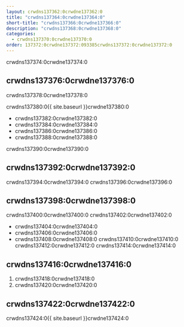 ```yaml
---
layout: crwdns137362:0crwdne137362:0
title: "crwdns137364:0crwdne137364:0"
short-title: "crwdns137366:0crwdne137366:0"
description: "crwdns137368:0crwdne137368:0"
categories:
  - crwdns137370:0crwdne137370:0
order: 137372:0crwdne137372:093385crwdns137372:0crwdne137372:0
---
```

crwdns137374:0crwdne137374:0

## crwdns137376:0crwdne137376:0

crwdns137378:0crwdne137378:0

crwdns137380:0{{ site.baseurl }}crwdne137380:0

- crwdns137382:0crwdne137382:0
- crwdns137384:0crwdne137384:0
- crwdns137386:0crwdne137386:0
- crwdns137388:0crwdne137388:0

crwdns137390:0crwdne137390:0

## crwdns137392:0crwdne137392:0

crwdns137394:0crwdne137394:0 crwdns137396:0crwdne137396:0

## crwdns137398:0crwdne137398:0

crwdns137400:0crwdne137400:0 crwdns137402:0crwdne137402:0

- crwdns137404:0crwdne137404:0
- crwdns137406:0crwdne137406:0
- crwdns137408:0crwdne137408:0 crwdns137410:0crwdne137410:0 crwdns137412:0crwdne137412:0 crwdns137414:0crwdne137414:0

## crwdns137416:0crwdne137416:0

1. crwdns137418:0crwdne137418:0
2. crwdns137420:0crwdne137420:0

## crwdns137422:0crwdne137422:0

crwdns137424:0{{ site.baseurl }}crwdne137424:0
